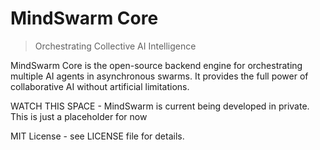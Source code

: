 # MindSwarm Core

> Orchestrating Collective AI Intelligence

MindSwarm Core is the open-source backend engine for orchestrating multiple AI agents in asynchronous swarms. It provides the full power of collaborative AI without artificial limitations.

WATCH THIS SPACE - MindSwarm is current being developed in private. This is just a placeholder for now

MIT License - see LICENSE file for details.
